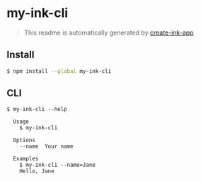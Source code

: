 # my-ink-cli

> This readme is automatically generated by [create-ink-app](https://github.com/vadimdemedes/create-ink-app)

## Install

```bash
$ npm install --global my-ink-cli
```

## CLI

```
$ my-ink-cli --help

  Usage
    $ my-ink-cli

  Options
    --name  Your name

  Examples
    $ my-ink-cli --name=Jane
    Hello, Jane
```

